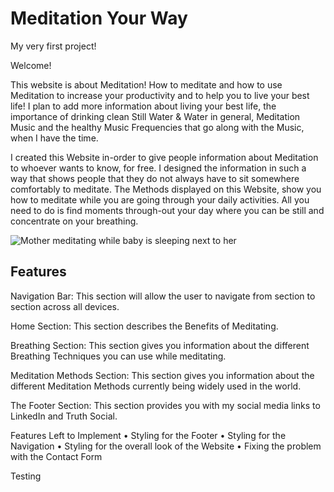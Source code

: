 # Meditation Your Way
My very first project!

Welcome!

This website is about Meditation! How to meditate and how to use Meditation to increase your productivity and to help you to live your best life! I plan to add more information about living your best life, the importance of drinking clean Still Water & Water in general, Meditation Music and the healthy Music Frequencies that go along with the Music, when I have the time. 

I created this Website in-order to give people information about Meditation to whoever wants to know, for free. I designed the information in such a way that shows people that they do not always have to sit somewhere comfortably to meditate. The Methods displayed on this Website, show you how to meditate while you are going through your daily activities. All you need to do is find moments through-out your day where you can be still and concentrate on your breathing.


<img src="https://cdn.stocksnap.io/img-thumbs/960w/yoga-mom_SKEHITCEKW.jpg" alt="Mother meditating while baby is sleeping next to her">

## Features

Navigation Bar:
This section will allow the user to navigate from section to section across all devices.

Home Section:
This section describes the Benefits of Meditating.

Breathing Section:
This section gives you information about the different Breathing Techniques you can use while meditating.

Meditation Methods Section:
This section gives you information about the different Meditation Methods currently being widely used in the world.

The Footer Section:
This section provides you with my social media links to LinkedIn and Truth Social.

Features Left to Implement
•	Styling for the Footer
•	Styling for the Navigation
•	Styling for the overall look of the Website
•	Fixing the problem with the Contact Form

Testing
